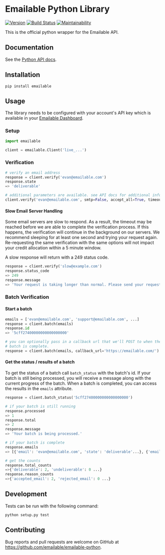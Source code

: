 # Emailable Python Library

[![Version](https://img.shields.io/pypi/v/emailable.svg)](https://pypi.org/project/emailable/)
[![Build Status](https://app.travis-ci.com/emailable/emailable-python.svg)](https://app.travis-ci.com/emailable/emailable-python)
[![Maintainability](https://api.codeclimate.com/v1/badges/dcb962c96795974051fc/maintainability)](https://codeclimate.com/github/emailable/emailable-python/maintainability)

This is the official python wrapper for the Emailable API.

## Documentation

See the [Python API docs](https://emailable.com/docs/api/?python).

## Installation

```shell
pip install emailable
```

## Usage

The library needs to be configured with your account's API key which is available in your [Emailable Dashboard](https://app.emailable.com/api).

### Setup

```python
import emailable

client = emailable.Client('live_...')
```

### Verification

```python
# verify an email address
response = client.verify('evan@emailable.com')
response.state
=> 'deliverable'

# additional parameters are available. see API docs for additional info.
client.verify('evan@emailable.com', smtp=False, accept_all=True, timeout=25)
```

#### Slow Email Server Handling

Some email servers are slow to respond. As a result, the timeout may be reached
before we are able to complete the verification process. If this happens, the
verification will continue in the background on our servers. We recommend
sleeping for at least one second and trying your request again. Re-requesting
the same verification with the same options will not impact your credit
allocation within a 5 minute window.

A slow response will return with a 249 status code.

```python
response = client.verify('slow@example.com')
response.status_code
=> 249
response.message
=> 'Your request is taking longer than normal. Please send your request again.'
```

### Batch Verification

#### Start a batch

```python
emails = ['evan@emailable.com', 'support@emailable.com', ...]
response = client.batch(emails)
response.id
=> '5cff27400000000000000000'

# you can optionally pass in a callback url that we'll POST to when the
# batch is complete.
response = client.batch(emails, callback_url='https://emailable.com/')
```

#### Get the status / results of a batch

To get the status of a batch call `batch_status` with the batch's id. If your batch is still being processed, you will receive a message along with the current progress of the batch. When a batch is completed, you can access the results in the `emails` attribute.

```python
response = client.batch_status('5cff27400000000000000000')

# if your batch is still running
response.processed
=> 1
response.total
=> 2
response.message
=> 'Your batch is being processed.'

# if your batch is complete
response.emails
=> [{'email': 'evan@emailable.com', 'state': 'deliverable'...}, {'email': 'support@emailable.com', 'state': 'deliverable'...}...]

# get the counts
response.total_counts
=>{'deliverable': 2, 'undeliverable': 0 ...}
response.reason_counts
=>{'accepted_email': 2, 'rejected_email': 0 ...}
```

## Development

Tests can be run with the following command:

```shell
python setup.py test
```

## Contributing

Bug reports and pull requests are welcome on GitHub at https://github.com/emailable/emailable-python.
